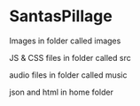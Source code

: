 # SantasPillage

Images in folder called images

JS & CSS files in folder called src

audio files in folder called music

json and html in home folder
